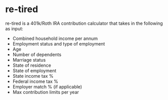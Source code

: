 # re-tired

re-tired is a 401k/Roth IRA contribution calculator that takes in the following as input:
- Combined household income per annum
- Employment status and type of employment
- Age
- Number of dependents
- Marriage status
- State of residence
- State of employment
- State income tax %
- Federal income tax %
- Employer match % (if applicable)
- Max contribution limits per year
